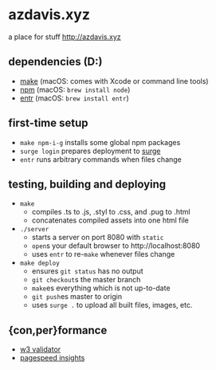 # azdavis.xyz

a place for stuff http://azdavis.xyz

## dependencies (D:)

- [make][mak] (macOS: comes with Xcode or command line tools)
- [npm][npm] (macOS: `brew install node`)
- [entr][ent] (macOS: `brew install entr`)

## first-time setup

- `make npm-i-g` installs some global npm packages
- `surge login` prepares deployment to [surge][sur]
- `entr` runs arbitrary commands when files change

## testing, building and deploying

- `make`
    - compiles .ts to .js, .styl to .css, and .pug to .html
    - concatenates compiled assets into one html file
- `./server`
    - starts a server on port 8080 with `static`
    - `open`s your default browser to http://localhost:8080
    - uses `entr` to re-`make` whenever files change
- `make deploy`
    - ensures `git status` has no output
    - `git checkout`s the master branch
    - `make`es everything which is not up-to-date
    - `git push`es master to origin
    - uses `surge .` to upload all built files, images, etc.

## {con,per}formance

- [w3 validator][w3v]
- [pagespeed insights][pag]

[mak]: https://www.gnu.org/software/make
[npm]: https://www.npmjs.com
[ent]: http://entrproject.org
[sur]: https://surge.sh
[w3v]: https://validator.w3.org/nu/?doc=http://azdavis.xyz
[pag]: https://developers.google.com/speed/pagespeed/insights/?url=http://azdavis.xyz
